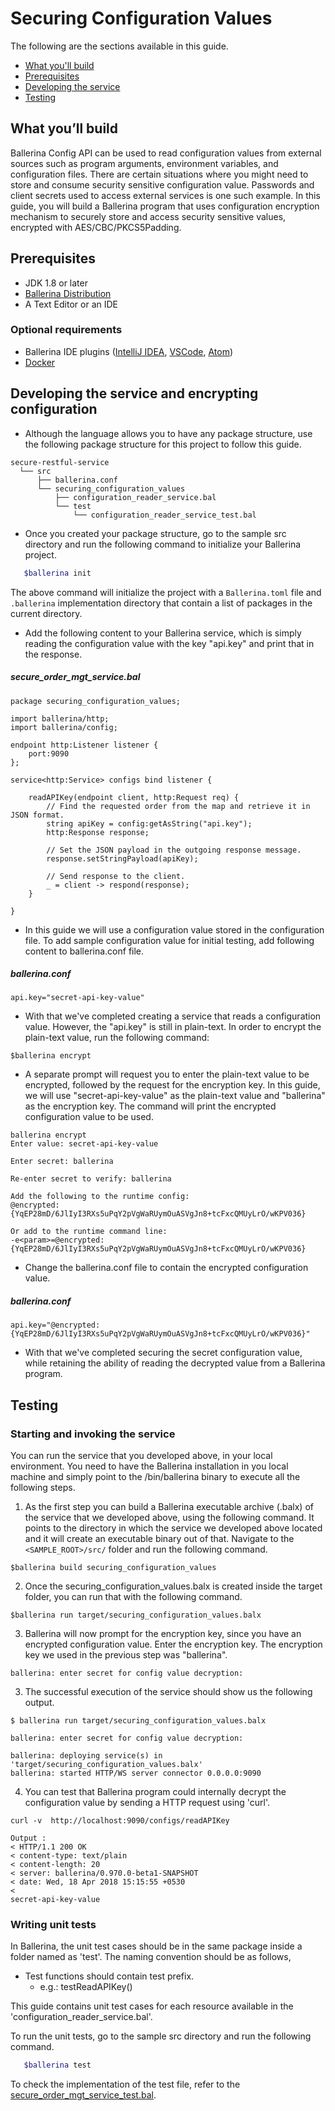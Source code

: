 # Securing Configuration Values

The following are the sections available in this guide.

- [What you'll build](#what-youll-build)
- [Prerequisites](#prerequisites)
- [Developing the service](#developing-the-service)
- [Testing](#testing)

## What you’ll build
Ballerina Config API can be used to read configuration values from external sources such as program arguments, environment variables, and configuration files. There are certain situations where you might need to store and consume security sensitive configuration value. Passwords and client secrets used to access external services is one such example. In this guide, you will build a Ballerina program that uses configuration encryption mechanism to securely store and access security sensitive values, encrypted with AES/CBC/PKCS5Padding.  

## Prerequisites

- JDK 1.8 or later
- [Ballerina Distribution](https://github.com/ballerina-lang/ballerina/blob/master/docs/quick-tour.md)
- A Text Editor or an IDE

### Optional requirements
- Ballerina IDE plugins ([IntelliJ IDEA](https://plugins.jetbrains.com/plugin/9520-ballerina), [VSCode](https://marketplace.visualstudio.com/items?itemName=WSO2.Ballerina), [Atom](https://atom.io/packages/language-ballerina))
- [Docker](https://docs.docker.com/engine/installation/)

## Developing the service and encrypting configuration

- Although the language allows you to have any package structure, use the following package structure for this project to follow this guide.

```
secure-restful-service
  └── src
      ├── ballerina.conf
      └── securing_configuration_values
          ├── configuration_reader_service.bal
          └── test
              └── configuration_reader_service_test.bal          
```

- Once you created your package structure, go to the sample src directory and run the following command to initialize your Ballerina project.

```bash
   $ballerina init
```

  The above command will initialize the project with a `Ballerina.toml` file and `.ballerina` implementation directory that contain a list of packages in the current directory.

- Add the following content to your Ballerina service, which is simply reading the configuration value with the key "api.key" and print that in the response.

##### secure_order_mgt_service.bal
```ballerina
package securing_configuration_values;

import ballerina/http;
import ballerina/config;

endpoint http:Listener listener {
    port:9090
};

service<http:Service> configs bind listener {

    readAPIKey(endpoint client, http:Request req) {
        // Find the requested order from the map and retrieve it in JSON format.
        string apiKey = config:getAsString("api.key");
        http:Response response;

        // Set the JSON payload in the outgoing response message.
        response.setStringPayload(apiKey);

        // Send response to the client.
        _ = client -> respond(response);
    }

}

```

- In this guide we will use a configuration value stored in the configuration file. To add sample configuration value for initial testing, add following content to ballerina.conf file.

##### ballerina.conf
```
api.key="secret-api-key-value"

```

- With that we've completed creating a service that reads a configuration value. However, the "api.key" is still in plain-text. In order to encrypt the plain-text value, run the following command:

```
$ballerina encrypt
```

- A separate prompt will request you to enter the plain-text value to be encrypted, followed by the request for the encryption key. In this guide, we will use "secret-api-key-value" as the plain-text value and "ballerina" as the encryption key. The command will print the encrypted configuration value to be used.

```
ballerina encrypt
Enter value: secret-api-key-value

Enter secret: ballerina

Re-enter secret to verify: ballerina

Add the following to the runtime config:
@encrypted:{YqEP28mD/6JlIyI3RXs5uPqY2pVgWaRUymOuASVgJn8+tcFxcQMUyLrO/wKPV036}

Or add to the runtime command line:
-e<param>=@encrypted:{YqEP28mD/6JlIyI3RXs5uPqY2pVgWaRUymOuASVgJn8+tcFxcQMUyLrO/wKPV036}
```

- Change the ballerina.conf file to contain the encrypted configuration value.
##### ballerina.conf
```
api.key="@encrypted:{YqEP28mD/6JlIyI3RXs5uPqY2pVgWaRUymOuASVgJn8+tcFxcQMUyLrO/wKPV036}"

```

- With that we've completed securing the secret configuration value, while retaining the ability of reading the decrypted value from a Ballerina program.

## Testing

### Starting and invoking the service

You can run the service that you developed above, in your local environment. You need to have the Ballerina installation in you local machine and simply point to the <ballerina>/bin/ballerina binary to execute all the following steps.  

1. As the first step you can build a Ballerina executable archive (.balx) of the service that we developed above, using the following command. It points to the directory in which the service we developed above located and it will create an executable binary out of that. Navigate to the `<SAMPLE_ROOT>/src/` folder and run the following command.

```
$ballerina build securing_configuration_values
```

2. Once the securing_configuration_values.balx is created inside the target folder, you can run that with the following command.

```
$ballerina run target/securing_configuration_values.balx
```

3. Ballerina will now prompt for the encryption key, since you have an encrypted configuration value. Enter the encryption key. The encryption key we used in the previous step was "ballerina".

```
ballerina: enter secret for config value decryption:

```

3. The successful execution of the service should show us the following output.

```
$ ballerina run target/securing_configuration_values.balx

ballerina: enter secret for config value decryption:

ballerina: deploying service(s) in 'target/securing_configuration_values.balx'
ballerina: started HTTP/WS server connector 0.0.0.0:9090
```

4. You can test that Ballerina program could internally decrypt the configuration value by sending a HTTP request using 'curl'.

```
curl -v  http://localhost:9090/configs/readAPIKey

Output :  
< HTTP/1.1 200 OK
< content-type: text/plain
< content-length: 20
< server: ballerina/0.970.0-beta1-SNAPSHOT
< date: Wed, 18 Apr 2018 15:15:55 +0530
<
secret-api-key-value
```

### Writing unit tests

In Ballerina, the unit test cases should be in the same package inside a folder named as 'test'. The naming convention should be as follows,

* Test functions should contain test prefix.
  * e.g.: testReadAPIKey()

This guide contains unit test cases for each resource available in the 'configuration_reader_service.bal'.

To run the unit tests, go to the sample src directory and run the following command.
```bash
   $ballerina test
```

To check the implementation of the test file, refer to the [secure_order_mgt_service_test.bal](https://github.com/ballerina-guides/securing-configuration-values/blob/master/src/guides/securing_configuration_values/tests/configuration_reader_service_test.bal).
